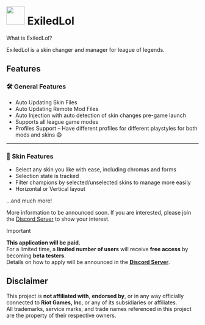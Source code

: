 <h1>
  <img src="https://files.catbox.moe/m0iopx.ico" width="48" height="48" style="vertical-align: center;">
  ExiledLol
</h1>

What is ExiledLol? 

ExiledLol is a skin changer and manager for league of legends.

<h2>Features</h2>

<h3>🛠️ General Features</h3>
<ul>
  <li>Auto Updating Skin Files</li>
  <li>Auto Updating Remote Mod Files</li>
  <li>Auto Injection with auto detection of skin changes pre-game launch</li>
  <li>Supports all league game modes</li>
  <li>Profiles Support – Have different profiles for different playstyles for both mods and skins 😄</li>
</ul>

<hr>

<h3>🎨 Skin Features</h3>
<ul>
  <li>Select any skin you like with ease, including chromas and forms</li>
  <li>Selection state is tracked</li>
  <li>Filter champions by selected/unselected skins to manage more easily</li>
  <li> Horizontal or Vertical layout </li>
</ul>



...and much more!

More information to be announced soon. If you are interested, please join the [Discord Server](https://discord.gg/NwsRWKQadv) to show your interest. 

> [!IMPORTANT]
> **This application will be paid.**  
For a limited time, a **limited number of users** will receive **free access** by becoming **beta testers**.  
Details on how to apply will be announced in the [**Discord Server**](https://discord.gg/NwsRWKQadv).


## Disclaimer

This project is **not affiliated with**, **endorsed by**, or in any way officially connected to **Riot Games, Inc**, or any of its subsidiaries or affiliates.  
All trademarks, service marks, and trade names referenced in this project are the property of their respective owners.
